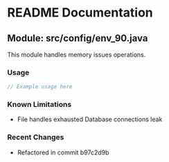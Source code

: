 # README Documentation

## Module: src/config/env_90.java

This module handles memory issues operations.

### Usage

```java
// Example usage here
```

### Known Limitations

- File handles exhausted Database connections leak

### Recent Changes

- Refactored in commit b97c2d9b
